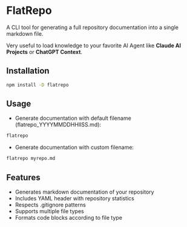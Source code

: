 # FlatRepo

A CLI tool for generating a full repository documentation into a single markdown file.

Very useful to load knowledge to your favorite AI Agent like **Claude AI Projects** or **ChatGPT Context**.

## Installation

```bash
npm install -D flatrepo
```

## Usage
- Generate documentation with default filename (flatrepo_YYYYMMDDHHIISS.md):
```bash
flatrepo
```

- Generate documentation with custom filename:
```bash
flatrepo myrepo.md
```


## Features

- Generates markdown documentation of your repository
- Includes YAML header with repository statistics
- Respects .gitignore patterns
- Supports multiple file types
- Formats code blocks according to file type